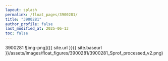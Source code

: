 ```yaml
---
layout: splash
permalink: /float_pages/3900281/
title: "3900281"
author_profile: false
last_modified_at: 2025-06-13
toc: false
---
```

 
3900281
![img-png]({{ site.url }}{{ site.baseurl }}/assets/images/float_figures/3900281/3900281_Sprof_processed_v2.png)
